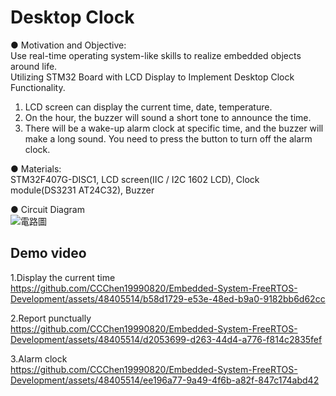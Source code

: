 # Desktop Clock

● Motivation and Objective:   
 Use real-time operating system-like skills to realize embedded objects around life.  
 Utilizing STM32 Board with LCD Display to Implement Desktop Clock Functionality.  
1. LCD screen can display the current time, date, temperature.  
2. On the hour, the buzzer will sound a short tone to announce the time.  
3. There will be a wake-up alarm clock at specific time, and the buzzer will make a long sound. You need to press the button to turn off the alarm clock.  

● Materials:  
STM32F407G-DISC1, LCD screen(IIC / I2C 1602 LCD), Clock module(DS3231 AT24C32), Buzzer

● Circuit Diagram  
![電路圖](https://github.com/CCChen19990820/Embedded-System-FreeRTOS-Development/assets/48405514/862b6d4b-dc88-4f79-a653-13e9d938d376)

## Demo video  
1.Display the current time  
https://github.com/CCChen19990820/Embedded-System-FreeRTOS-Development/assets/48405514/b58d1729-e53e-48ed-b9a0-9182bb6d62cc

2.Report punctually  
https://github.com/CCChen19990820/Embedded-System-FreeRTOS-Development/assets/48405514/d2053699-d263-44d4-a776-f814c2835fef

3.Alarm clock  
https://github.com/CCChen19990820/Embedded-System-FreeRTOS-Development/assets/48405514/ee196a77-9a49-4f6b-a82f-847c174abd42

